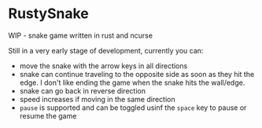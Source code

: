 # RustySnake
WIP - snake game written in rust and ncurse

Still in a very early stage of development, currently you can:
* move the snake with the arrow keys in all directions
* snake can continue traveling to the opposite side as soon as they hit the edge. I don't like ending the game when the snake hits the wall/edge.
* snake can go back in reverse direction
* speed increases if moving in the same direction
* `pause` is supported and can be toggled usinf the `space` key to pause or resume the game